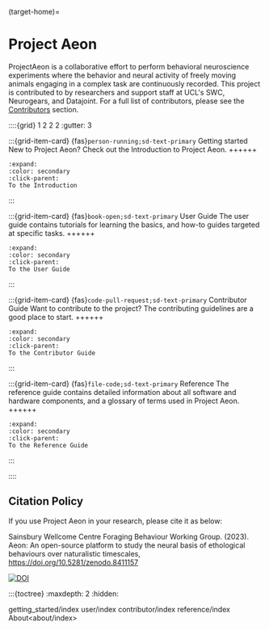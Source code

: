 (target-home)=
# Project Aeon

ProjectAeon is a collaborative effort to perform behavioral neuroscience experiments where the behavior and neural activity of freely moving animals engaging in a complex task are continuously recorded. This project is contributed to by researchers and support staff at UCL's SWC, Neurogears, and Datajoint. For a full list of contributors, please see the [Contributors](target-project-contributors) section.

::::{grid} 1 2 2 2
:gutter: 3 

:::{grid-item-card} {fas}`person-running;sd-text-primary` Getting started
New to Project Aeon? Check out the Introduction to Project Aeon. 
++++++
```{button-ref} getting_started/index
:expand:
:color: secondary
:click-parent:
To the Introduction
```
:::

:::{grid-item-card} {fas}`book-open;sd-text-primary` User Guide
The user guide contains tutorials for learning the basics, and how-to guides targeted at specific tasks. 
++++++
```{button-ref} user/index
:expand:
:color: secondary
:click-parent:
To the User Guide
```
:::

:::{grid-item-card} {fas}`code-pull-request;sd-text-primary` Contributor Guide
Want to contribute to the project? The contributing guidelines are a good place to start.
++++++	
```{button-ref} contributor/index
:expand:
:color: secondary
:click-parent:
To the Contributor Guide
```
:::

:::{grid-item-card} {fas}`file-code;sd-text-primary` Reference
The reference guide contains detailed information about all software and hardware components, and a glossary of terms used in Project Aeon. 
++++++
```{button-ref} reference/index
:expand:
:color: secondary
:click-parent:
To the Reference Guide
```
:::

::::

## Citation Policy

If you use Project Aeon in your research, please cite it as below:

Sainsbury Wellcome Centre Foraging Behaviour Working Group. (2023). Aeon: An open-source platform to study the neural basis of ethological behaviours over naturalistic timescales,  https://doi.org/10.5281/zenodo.8411157

[![DOI](https://zenodo.org/badge/DOI/10.5281/zenodo.8411157.svg)](https://zenodo.org/doi/10.5281/zenodo.8411157)

:::{toctree}
:maxdepth: 2
:hidden:

getting_started/index
user/index
contributor/index
reference/index
About<about/index>